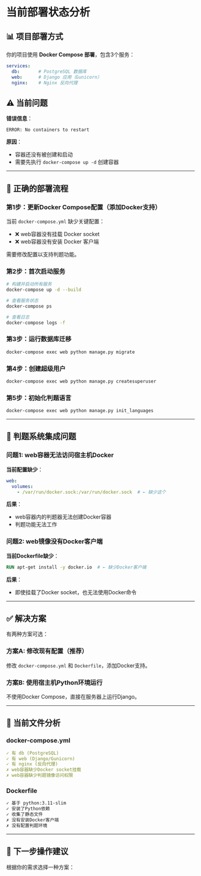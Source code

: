 # 当前部署状态分析

## 📊 项目部署方式

你的项目使用 **Docker Compose 部署**，包含3个服务：

```yaml
services:
  db:       # PostgreSQL 数据库
  web:      # Django 应用（Gunicorn）
  nginx:    # Nginx 反向代理
```

## ⚠️ 当前问题

**错误信息**：
```
ERROR: No containers to restart
```

**原因**：
- 容器还没有被创建和启动
- 需要先执行 `docker-compose up -d` 创建容器

---

## 🚀 正确的部署流程

### 第1步：更新Docker Compose配置（添加Docker支持）

当前 `docker-compose.yml` 缺少关键配置：
- ❌ web容器没有挂载 Docker socket
- ❌ web容器没有安装 Docker 客户端

需要修改配置以支持判题功能。

### 第2步：首次启动服务

```bash
# 构建并启动所有服务
docker-compose up -d --build

# 查看服务状态
docker-compose ps

# 查看日志
docker-compose logs -f
```

### 第3步：运行数据库迁移

```bash
docker-compose exec web python manage.py migrate
```

### 第4步：创建超级用户

```bash
docker-compose exec web python manage.py createsuperuser
```

### 第5步：初始化判题语言

```bash
docker-compose exec web python manage.py init_languages
```

---

## 🔧 判题系统集成问题

### 问题1: web容器无法访问宿主机Docker

**当前配置缺少**：
```yaml
web:
  volumes:
    - /var/run/docker.sock:/var/run/docker.sock  # ← 缺少这个
```

**后果**：
- web容器内的判题器无法创建Docker容器
- 判题功能无法工作

### 问题2: web镜像没有Docker客户端

**当前Dockerfile缺少**：
```dockerfile
RUN apt-get install -y docker.io  # ← 缺少Docker客户端
```

**后果**：
- 即使挂载了Docker socket，也无法使用Docker命令

---

## ✅ 解决方案

有两种方案可选：

### 方案A: 修改现有配置（推荐）

修改 `docker-compose.yml` 和 `Dockerfile`，添加Docker支持。

### 方案B: 使用宿主机Python环境运行

不使用Docker Compose，直接在服务器上运行Django。

---

## 📝 当前文件分析

### docker-compose.yml
```yaml
✓ 有 db (PostgreSQL)
✓ 有 web (Django/Gunicorn)
✓ 有 nginx (反向代理)
✗ web容器缺少Docker socket挂载
✗ web容器缺少判题镜像访问权限
```

### Dockerfile
```dockerfile
✓ 基于 python:3.11-slim
✓ 安装了Python依赖
✓ 收集了静态文件
✗ 没有安装Docker客户端
✗ 没有配置判题环境
```

---

## 🎯 下一步操作建议

根据你的需求选择一种方案：

